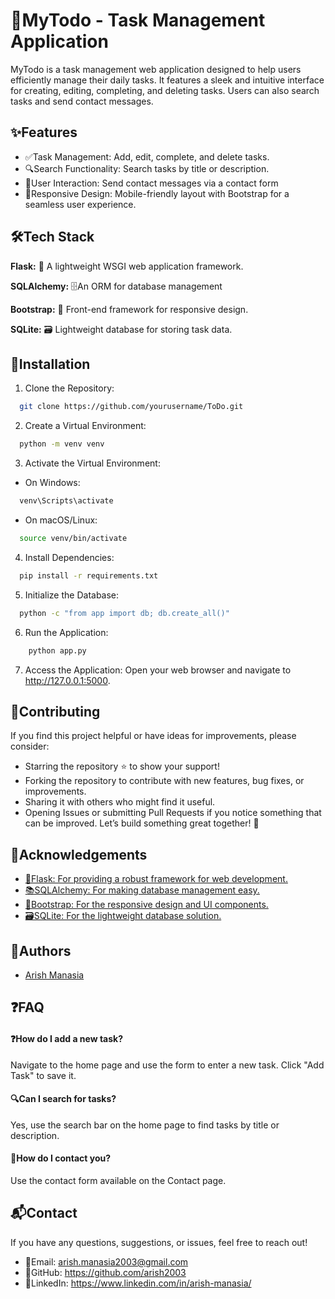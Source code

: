 
# 📝MyTodo - Task Management Application

MyTodo is a task management web application designed to help users efficiently manage their daily tasks. It features a sleek and intuitive interface for creating, editing, completing, and deleting tasks. Users can also search tasks and send contact messages.


## ✨Features

- ✅Task Management: Add, edit, complete, and delete tasks.
- 🔍Search Functionality: Search tasks by title or description.
- 📩User Interaction: Send contact messages via a contact form
- 📱Responsive Design: Mobile-friendly layout with Bootstrap for a seamless user experience.


## 🛠️Tech Stack

**Flask:** 🐍 A lightweight WSGI web application framework.

**SQLAlchemy:** 🗄️An ORM for database management

**Bootstrap:** 🎨 Front-end framework for responsive design.

**SQLite:** 🗃️ Lightweight database for storing task data.
## 🚀Installation

1. Clone the Repository:

```bash
  git clone https://github.com/yourusername/ToDo.git
```

2. Create a Virtual Environment:

```bash
  python -m venv venv
```    
3. Activate the Virtual Environment:
 - On Windows:
```bash
  venv\Scripts\activate
```   
- On macOS/Linux:
```bash
  source venv/bin/activate
``` 
 4. Install Dependencies:

```bash
  pip install -r requirements.txt
```
5. Initialize the Database:

```bash
  python -c "from app import db; db.create_all()"
```  
6. Run the Application:

```bash
    python app.py
```
7. Access the Application: Open your web browser and navigate to http://127.0.0.1:5000.
## 🤝Contributing

If you find this project helpful or have ideas for improvements, please consider:

- Starring the repository ⭐ to show your support!
- Forking the repository to contribute with new features, bug fixes, or improvements.
- Sharing it with others who might find it useful.
- Opening Issues or submitting Pull Requests if you notice something that can be improved.
Let’s build something great together! 🙌
## 🙏Acknowledgements

 - [🌟Flask: For providing a robust framework for web development.](https://flask.palletsprojects.com/en/3.0.x/quickstart/)
 - [📚SQLAlchemy: For making database management easy.](https://docs.sqlalchemy.org/en/20/)
 - [🎨Bootstrap: For the responsive design and UI components.](https://getbootstrap.com/docs/4.1/getting-started/introduction/)
  - [🗃️SQLite: For the lightweight database solution.](https://www.sqlite.org/docs.html)


## 👤Authors

- [Arish Manasia](https://github.com/arish2003)


## ❓FAQ

#### ❓How do I add a new task?

Navigate to the home page and use the form to enter a new task. Click "Add Task" to save it.

#### 🔍Can I search for tasks?

 Yes, use the search bar on the home page to find tasks by title or description.

#### 💬How do I contact you?

Use the contact form available on the Contact page.

## 📬Contact

If you have any questions, suggestions, or issues, feel free to reach out!

- 📧Email: arish.manasia2003@gmail.com
- 🐙GitHub: https://github.com/arish2003
- 💼LinkedIn: https://www.linkedin.com/in/arish-manasia/
